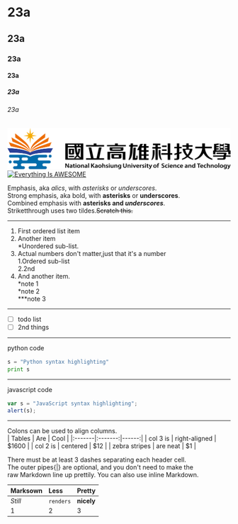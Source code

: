 # 23a
## 23a
### 23a
#### 23a
##### 23a
###### 23a
![NKUST](nkust.png "高科大")
[![Everything Is AWESOME](https://img.youtube.com/vi/StTqXEQ2l-Y/0.jpg)](https://www.youtube.com/watch?v=StTqXEQ2l-Y "Everything Is AWESOME")

Emphasis, aka *alics*, with *asterisks* or *underscores*.  
Strong emphasis, aka bold, with **asterisks** or **underscores**.  
Combined emphasis with **asterisks and _underscores_**.  
Striketthrough uses two tildes.~~Scratch this.~~

***
1. First ordered list item  
2. Another item  
    *Unordered sub-list.  
3. Actual numbers don't matter,just that it's a number  
   1.Ordered sub-list   
   2.2nd  
4. And another item.  
    *note 1   
    *note 2  
    ***note 3  

***
- [ ] todo list
- [ ] 2nd things

***
python code
```python
s = "Python syntax highlighting"
print s
```

***
javascript code
```javascript
var s = "JavaScript syntax highlighting";
alert(s);
```

***
Colons can be used to align columns.  
| Tables | Are | Cool |
|:-------|:-------:|------:|
| col 3 is | right-aligned | $1600 |
| col 2 is | centered | $12 |
| zebra stripes | are neat | $1 |

There must be at least 3 dashes separating each header cell.  
The outer pipes{|} are optional, and you don't need to make the  
raw Markdown line up prettily. You can also use inline Markdown.  

| Marksown | Less | Pretty |
|:-------|:-------|:------|
| *Still* | `renders` | **nicely** |
| 1 | 2 | 3 |
